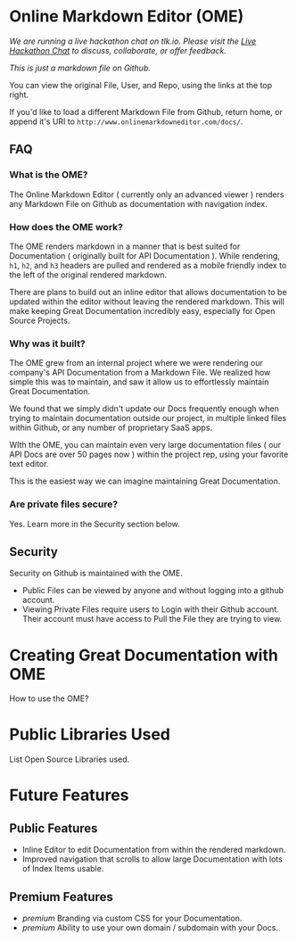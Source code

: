 Online Markdown Editor (OME)
============================

*We are running a live hackathon chat on tlk.io.  Please visit the [Live Hackathon Chat](http://tlk.io/ii_hackathon) to discuss, collaborate, or offer feedback.*

*This is just a markdown file on Github.*

You can view the original File, User, and Repo, using the links at the top right.

If you'd like to load a different Markdown File from Github, return home, or append it's URI to `http://www.onlinemarkdowneditor.com/docs/`.


FAQ
---

### What is the OME?
The Online Markdown Editor ( currently only an advanced viewer ) renders any Markdown File on Github as documentation with navigation index.

### How does the OME work?
The OME renders markdown in a manner that is best suited for Documentation ( originally built for API Documentation ). While rendering, `h1`, `h2`, and `h3` headers are pulled and rendered as a mobile friendly index to the left of the original rendered markdown.

There are plans to build out an inline editor that allows documentation to be updated within the editor without leaving the rendered markdown.  This will make keeping Great Documentation incredibly easy, especially for Open Source Projects.

### Why was it built?
The OME grew from an internal project where we were rendering our company's API Documentation from a Markdown File.  We realized how simple this was to maintain, and saw it allow us to effortlessly maintain Great Documentation.

We found that we simply didn't update our Docs frequently enough when trying to maintain documentation outside our project, in multiple linked files within Github, or any number of proprietary SaaS apps.

WIth the OME, you can maintain even very large documentation files ( our API Docs are over 50 pages now ) within the project rep, using your favorite text editor.

This is the easiest way we can imagine maintaining Great Documentation.

### Are private files secure?
Yes. Learn more in the Security section below.


Security
--------
Security on Github is maintained with the OME.
- Public Files can be viewed by anyone and without logging into a github account.
- Viewing Private Files require users to Login with their Github account.  Their account must have access to Pull the File they are trying to view.


Creating Great Documentation with OME
=====================================
How to use the OME?


Public Libraries Used
=====================
List Open Source Libraries used.


Future Features
===============

Public Features
---------------
- Inline Editor to edit Documentation from within the rendered markdown.
- Improved navigation that scrolls to allow large Documentation with lots of Index Items usable.

Premium Features
----------------
- *premium* Branding via custom CSS for your Documentation.
- *premium* Ability to use your own domain / subdomain with your Docs.
